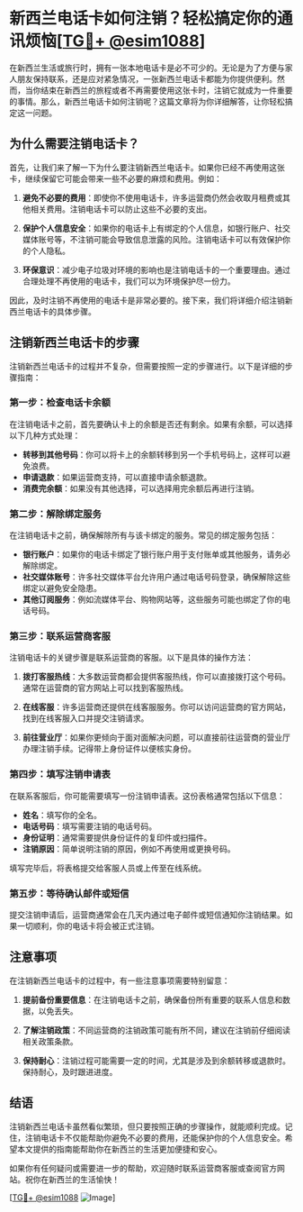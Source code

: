 # 新西兰电话卡如何注销？轻松搞定你的通讯烦恼[[TG💪+ @esim1088](https://t.me/s/esim1088)]

在新西兰生活或旅行时，拥有一张本地电话卡是必不可少的。无论是为了方便与家人朋友保持联系，还是应对紧急情况，一张新西兰电话卡都能为你提供便利。然而，当你结束在新西兰的旅程或者不再需要使用这张卡时，注销它就成为一件重要的事情。那么，新西兰电话卡如何注销呢？这篇文章将为你详细解答，让你轻松搞定这一问题。

## 为什么需要注销电话卡？

首先，让我们来了解一下为什么要注销新西兰电话卡。如果你已经不再使用这张卡，继续保留它可能会带来一些不必要的麻烦和费用。例如：

1. **避免不必要的费用**：即使你不使用电话卡，许多运营商仍然会收取月租费或其他相关费用。注销电话卡可以防止这些不必要的支出。
   
2. **保护个人信息安全**：如果你的电话卡上有绑定的个人信息，如银行账户、社交媒体账号等，不注销可能会导致信息泄露的风险。注销电话卡可以有效保护你的个人隐私。

3. **环保意识**：减少电子垃圾对环境的影响也是注销电话卡的一个重要理由。通过合理处理不再使用的电话卡，我们可以为环境保护尽一份力。

因此，及时注销不再使用的电话卡是非常必要的。接下来，我们将详细介绍注销新西兰电话卡的具体步骤。

## 注销新西兰电话卡的步骤

注销新西兰电话卡的过程并不复杂，但需要按照一定的步骤进行。以下是详细的步骤指南：

### 第一步：检查电话卡余额

在注销电话卡之前，首先要确认卡上的余额是否还有剩余。如果有余额，可以选择以下几种方式处理：

- **转移到其他号码**：你可以将卡上的余额转移到另一个手机号码上，这样可以避免浪费。
- **申请退款**：如果运营商支持，可以直接申请余额退款。
- **消费完余额**：如果没有其他选择，可以选择用完余额后再进行注销。

### 第二步：解除绑定服务

在注销电话卡之前，确保解除所有与该卡绑定的服务。常见的绑定服务包括：

- **银行账户**：如果你的电话卡绑定了银行账户用于支付账单或其他服务，请务必解除绑定。
- **社交媒体账号**：许多社交媒体平台允许用户通过电话号码登录，确保解除这些绑定以避免安全隐患。
- **其他订阅服务**：例如流媒体平台、购物网站等，这些服务可能也绑定了你的电话号码。

### 第三步：联系运营商客服

注销电话卡的关键步骤是联系运营商的客服。以下是具体的操作方法：

1. **拨打客服热线**：大多数运营商都会提供客服热线，你可以直接拨打这个号码。通常在运营商的官方网站上可以找到客服热线。
   
2. **在线客服**：许多运营商还提供在线客服服务。你可以访问运营商的官方网站，找到在线客服入口并提交注销请求。

3. **前往营业厅**：如果你更倾向于面对面解决问题，可以直接前往运营商的营业厅办理注销手续。记得带上身份证件以便核实身份。

### 第四步：填写注销申请表

在联系客服后，你可能需要填写一份注销申请表。这份表格通常包括以下信息：

- **姓名**：填写你的全名。
- **电话号码**：填写需要注销的电话号码。
- **身份证明**：通常需要提供身份证件的复印件或扫描件。
- **注销原因**：简单说明注销的原因，例如不再使用或更换号码。

填写完毕后，将表格提交给客服人员或上传至在线系统。

### 第五步：等待确认邮件或短信

提交注销申请后，运营商通常会在几天内通过电子邮件或短信通知你注销结果。如果一切顺利，你的电话卡将会被正式注销。

## 注意事项

在注销新西兰电话卡的过程中，有一些注意事项需要特别留意：

1. **提前备份重要信息**：在注销电话卡之前，确保备份所有重要的联系人信息和数据，以免丢失。

2. **了解注销政策**：不同运营商的注销政策可能有所不同，建议在注销前仔细阅读相关政策条款。

3. **保持耐心**：注销过程可能需要一定的时间，尤其是涉及到余额转移或退款时。保持耐心，及时跟进进度。

## 结语

注销新西兰电话卡虽然看似繁琐，但只要按照正确的步骤操作，就能顺利完成。记住，注销电话卡不仅能帮助你避免不必要的费用，还能保护你的个人信息安全。希望本文提供的指南能帮助你在新西兰的生活更加便捷和安心。

如果你有任何疑问或需要进一步的帮助，欢迎随时联系运营商客服或查阅官方网站。祝你在新西兰的生活愉快！

[[TG💪+ @esim1088](https://t.me/s/esim1088) ![Image](https://i.postimg.cc/4NQfJmqS/Snipaste-2025-05-13-00-14-12.png)]